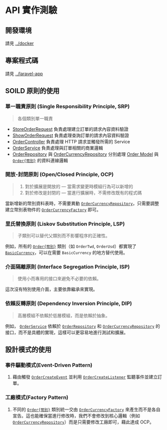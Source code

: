 # API 實作測驗

## 開發環境

請見 [../docker](../docker)

## 專案程式碼

請見 [../laravel-app](../laravel-app)

## SOILD 原則的使用

### 單一職責原則 (Single Responsibility Principle, SRP)

> 各個類別單一職責

- [StoreOrderRequest](../laravel-app/app/Http/Requests/StoreOrderRequest.php) 負責處理建立訂單的請求內容資料驗證
- [ShowOrderRequest](../laravel-app/app/Http/Requests/ShowOrderRequest.php) 負責處理查詢訂單的請求內容資料驗證
- [OrderController](../laravel-app/app/Http/Controllers/OrderController.php) 負責處理 HTTP 請求並觸發所需的 Service
- [OrderService](../laravel-app/app/Services/OrderService.php) 負責處理與訂單相關的商業邏輯
- [OrderRepository](../laravel-app/app/Repositories/OrderRepository.php) 與 [OrderCurrencyRepository](../laravel-app/app/Repositories/OrderCurrencyRepository.php) 分別處理 [Order Model](../laravel-app/app/Models/Order.php) 與 [`Order{幣別}`](../laravel-app/app/Models/OrderCurrency/) 的資料連線邏輯

### 開放-封閉原則 (Open/Closed Principle, OCP)

> 1. 對於擴展是開放的 — 當需求變更時模組行為可以新增的
> 2. 對於修改是封閉的 — 當進行擴展時，不需修改既有的程式碼

當新增新的幣別資料表時，不需要異動 [`OrderCurrencyRepository`](../laravel-app/app/Repositories/OrderCurrencyRepository.php)，只需要調整建立幣別表物件的 [`OrderCurrencyFactory`](../laravel-app/app/Factories/OrderCurrencyFactory.php) 即可。

### 里氏替換原則 (Liskov Substitution Principle, LSP)

> 子類別可以替代父類別而不影響程序的正確性。

例如，所有的 [`Order{幣別}`](../laravel-app/app/Models/OrderCurrency/) 類別（如 `OrderTwd`, `OrderUsd`）都實現了 [`BasicCurrency`](../laravel-app/app/Models/OrderCurrency/BasicCurrency.php)，可以在需要 `BasicCurrency` 的地方替代使用。

### 介面隔離原則 (Interface Segregation Principle, ISP)

> 使用小而專用的接口來避免不必要的依賴。

這次沒有特別使用介面，主要依靠繼承來實現。

### 依賴反轉原則 (Dependency Inversion Principle, DIP)

> 高層模組不依賴於低層模組，而是依賴於抽象。

例如， [`OrderService`](../laravel-app/app/Services/OrderService.php) 依賴於 [`OrderRepository`](../laravel-app/app/Repositories/OrderRepository.php) 和 [`OrderCurrencyRepository`](../laravel-app/app/Repositories/OrderCurrencyRepository.php) 的接口，而不是具體的實現，這樣可以更容易地進行測試和擴展。

## 設計模式的使用

### 事件驅動模式(Event-Driven Pattern)

1. 藉由觸發 [`OrderCreateEvent`](laravel-app/app/Events/OrderCreateEvent.php) 並利用 [`OrderCreateListener`](laravel-app/app/Listeners/OrderCreateListener.php) 監聽事件並建立訂單。

### 工廠模式(Factory Pattern)

1. 不同的 [`Order{幣別}`](laravel-app/app/Models/OrderCurrency/) 類別統一交由 [`OrderCurrencyFactory`](laravel-app/app/Factories/OrderCurrencyFactory.php) 來產生而不是各自宣告。這也能確保當進行修改時，我們不會修改到核心邏輯（例如 [`OrderCurrencyRepository`](laravel-app/app/Repositories/OrderCurrencyRepository.php)）而是只需要修改工廠即可，藉此達成 OCP。